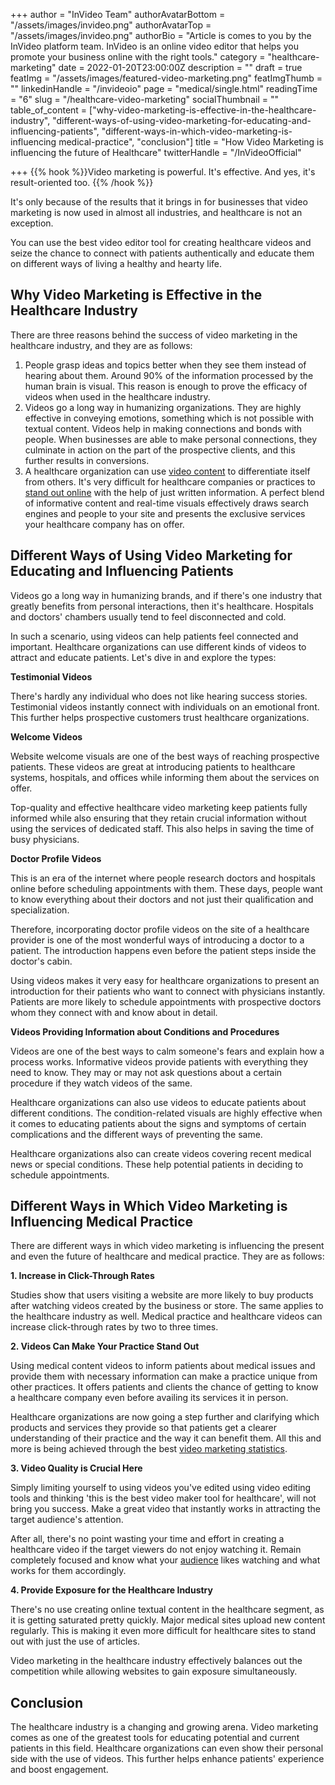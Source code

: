 +++
author = "InVideo Team"
authorAvatarBottom = "/assets/images/invideo.png"
authorAvatarTop = "/assets/images/invideo.png"
authorBio = "Article is comes to you by the InVideo platform team. InVideo is an online video editor that helps you promote your business online with the right tools."
category = "healthcare-marketing"
date = 2022-01-20T23:00:00Z
description = ""
draft = true
featImg = "/assets/images/featured-video-marketing.png"
featImgThumb = ""
linkedinHandle = "/invideoio"
page = "medical/single.html"
readingTime = "6"
slug = "/healthcare-video-marketing"
socialThumbnail = ""
table_of_content = ["why-video-marketing-is-effective-in-the-healthcare-industry", "different-ways-of-using-video-marketing-for-educating-and-influencing-patients", "different-ways-in-which-video-marketing-is-influencing medical-practice", "conclusion"]
title = "How Video Marketing is influencing the future of Healthcare"
twitterHandle = "/InVideoOfficial"

+++
{{% hook %}}Video marketing is powerful. It's effective. And yes, it's result-oriented too. {{% /hook %}} <!--more-->

It's only because of the results that it brings in for businesses that video marketing is now used in almost all industries, and healthcare is not an exception.

You can use the best video editor tool for creating healthcare videos and seize the chance to connect with patients authentically and educate them on different ways of living a healthy and hearty life.

## Why Video Marketing is Effective in the Healthcare Industry

There are three reasons behind the success of video marketing in the healthcare industry, and they are as follows:

1. People grasp ideas and topics better when they see them instead of hearing about them. Around 90% of the information processed by the human brain is visual. This reason is enough to prove the efficacy of videos when used in the healthcare industry.
2. Videos go a long way in humanizing organizations. They are highly effective in conveying emotions, something which is not possible with textual content. Videos help in making connections and bonds with people. When businesses are able to make personal connections, they culminate in action on the part of the prospective clients, and this further results in conversions.
3. A healthcare organization can use [video content](https://backlinko.com/hub/content/video) to differentiate itself from others. It's very difficult for healthcare companies or practices to [stand out online](https://unnus.com/medical/healthcare-marketing/) with the help of just written information. A perfect blend of informative content and real-time visuals effectively draws search engines and people to your site and presents the exclusive services your healthcare company has on offer.

## Different Ways of Using Video Marketing for Educating and Influencing Patients

Videos go a long way in humanizing brands, and if there's one industry that greatly benefits from personal interactions, then it's healthcare. Hospitals and doctors' chambers usually tend to feel disconnected and cold.

In such a scenario, using videos can help patients feel connected and important. Healthcare organizations can use different kinds of videos to attract and educate patients. Let's dive in and explore the types:

**Testimonial Videos**

There's hardly any individual who does not like hearing success stories. Testimonial videos instantly connect with individuals on an emotional front. This further helps prospective customers trust healthcare organizations.

**Welcome Videos**

Website welcome visuals are one of the best ways of reaching prospective patients. These videos are great at introducing patients to healthcare systems, hospitals, and offices while informing them about the services on offer.

Top-quality and effective healthcare video marketing keep patients fully informed while also ensuring that they retain crucial information without using the services of dedicated staff. This also helps in saving the time of busy physicians.

**Doctor Profile Videos**

This is an era of the internet where people research doctors and hospitals online before scheduling appointments with them. These days, people want to know everything about their doctors and not just their qualification and specialization.

Therefore, incorporating doctor profile videos on the site of a healthcare provider is one of the most wonderful ways of introducing a doctor to a patient. The introduction happens even before the patient steps inside the doctor's cabin.

Using videos makes it very easy for healthcare organizations to present an introduction for their patients who want to connect with physicians instantly. Patients are more likely to schedule appointments with prospective doctors whom they connect with and know about in detail.

**Videos Providing Information about Conditions and Procedures**

Videos are one of the best ways to calm someone's fears and explain how a process works. Informative videos provide patients with everything they need to know. They may or may not ask questions about a certain procedure if they watch videos of the same.

Healthcare organizations can also use videos to educate patients about different conditions. The condition-related visuals are highly effective when it comes to educating patients about the signs and symptoms of certain complications and the different ways of preventing the same.

Healthcare organizations also can create videos covering recent medical news or special conditions. These help potential patients in deciding to schedule appointments.

## Different Ways in Which Video Marketing is Influencing Medical Practice

There are different ways in which video marketing is influencing the present and even the future of healthcare and medical practice. They are as follows:

**1. Increase in Click-Through Rates**

Studies show that users visiting a website are more likely to buy products after watching videos created by the business or store. The same applies to the healthcare industry as well. Medical practice and healthcare videos can increase click-through rates by two to three times.

**2. Videos Can Make Your Practice Stand Out**

Using medical content videos to inform patients about medical issues and provide them with necessary information can make a practice unique from other practices. It offers patients and clients the chance of getting to know a healthcare company even before availing its services it in person.

Healthcare organizations are now going a step further and clarifying which products and services they provide so that patients get a clearer understanding of their practice and the way it can benefit them. All this and more is being achieved through the best [video marketing statistics](https://invideo.io/blog/video-marketing-statistics/).

**3. Video Quality is Crucial Here**

Simply limiting yourself to using videos you've edited using video editing tools and thinking 'this is the best video maker tool for healthcare', will not bring you success. Make a great video that instantly works in attracting the target audience's attention.

After all, there's no point wasting your time and effort in creating a healthcare video if the target viewers do not enjoy watching it. Remain completely focused and know what your [audience](https://neilpatel.com/blog/target-audience/) likes watching and what works for them accordingly.

**4. Provide Exposure for the Healthcare Industry**

There's no use creating online textual content in the healthcare segment, as it is getting saturated pretty quickly. Major medical sites upload new content regularly. This is making it even more difficult for healthcare sites to stand out with just the use of articles.

Video marketing in the healthcare industry effectively balances out the competition while allowing websites to gain exposure simultaneously.

## Conclusion

The healthcare industry is a changing and growing arena. Video marketing comes as one of the greatest tools for educating potential and current patients in this field. Healthcare organizations can even show their personal side with the use of videos. This further helps enhance patients' experience and boost engagement.